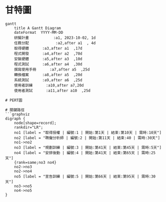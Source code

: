 # 甘特圖
``` mermaid
gantt
    title A Gantt Diagram
    dateFormat  YYYY-MM-DD
    研擬計畫           :a1, 2023-10-02, 1d
    任務分配            :a2,after a1  , 4d
    取得硬體      :a3,after a1  ,17d
    程式開發      :a4,after a2  ,70d
    安裝硬體      :a5,after a3  ,10d
    程式測試      :a6,after a4  ,30d
    撰寫使用手冊      :a7,after a5  ,25d
    轉換檔案      :a8,after a5  ,20d
    系統測試      :a9,after a6  ,25d
    使用者訓練      :a10,after a7,20d
    使用者測試      :a11,after a10  ,25d

# PERT圖

# 關鍵路徑
```graphviz
digraph {
	node[shape=record];
	rankdir="LR";
    no1 [label = "取得授權 | 編號:1 | 開始:第1天 | 結束:第10天 | 需時:10天"]
    no2 [label = "聘僱分析師 | 編號:2 | 開始:第11天 | 結束:40 | 需時:30天"]
    no1->no2
    no3 [label = "規劃訓練 | 編號:3 | 開始:第41天 | 結束:第45天 | 需時:5天"]
    no4 [label = "安排後勤 | 編號:4 | 開始:第41天 | 結束:第65天 | 需時:25天"]
    {rank=same;no3 no4}
    no2->no3
    no2->no4
    no5 [label = "宣告訓練 | 編號:5 | 開始:第66天 | 結束:第95天 | 需時:30天"]
    no3->no5
    no4->no5
}
```
